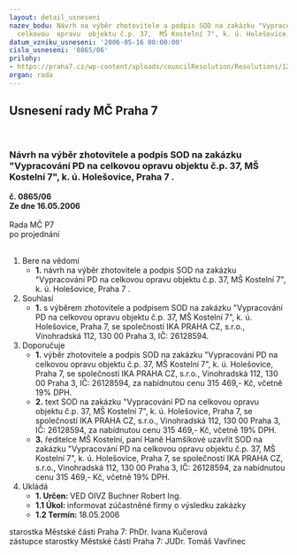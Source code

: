 ```yaml
---
layout: detail_usneseni
nazev_bodu: Návrh na výběr zhotovitele a podpis SOD na zakázku "Vypracování PD na
  celkovou  opravu  objektu č.p. 37,  MŠ Kostelní 7", k. ú. Holešovice, Praha 7 .
datum_vzniku_usneseni: '2006-05-16 00:00:00'
cislo_usneseni: '0865/06'
prilohy:
- https://praha7.cz/wp-content/uploads/councilResolution/Resolutions/12823/26-n%c3%a1vrh_sodop.doc
organ: rada
---
```

<div id="ucUsn_pList" class="usn">
	<span><h2>Usnesení rady MČ Praha 7 </h2>
<br></span><div class="standBody">
<span><h3>Návrh na výběr zhotovitele a podpis SOD na zakázku "Vypracování PD na celkovou  opravu  objektu č.p. 37,  MŠ Kostelní 7", k. ú. Holešovice, Praha 7 .</h3></span><div class="center">
		<strong>č. 0865/06</strong><br>
	</div>
<div class="center">
		<strong>Ze dne 16.05.2006</strong><br><br>
	</div>Rada MČ P7<br> po projednání<br><br><ol>
<li>Bere na vědomí<ul><li>
<strong>1.</strong> návrh na výběr zhotovitele a podpis SOD na zakázku "Vypracování PD na celkovou opravu objektu č.p. 37,  MŠ Kostelní 7", k. ú. Holešovice, Praha 7 .</li></ul>
</li>
<li>Souhlasí<ul><li>
<strong>1.</strong> s výběrem zhotovitele a podpisem  SOD na zakázku "Vypracování PD na celkovou opravu objektu č.p. 37,  MŠ Kostelní 7", k. ú. Holešovice, Praha 7, se společností  IKA PRAHA CZ, s.r.o., Vinohradská 112, 130 00 Praha 3, IČ: 26128594. </li></ul>
</li>
<li>Doporučuje<ul>
<li>
<strong>1.</strong> výběr zhotovitele a podpis  SOD na zakázku "Vypracování PD na celkovou  opravu objektu č.p. 37,  MŠ Kostelní 7", k. ú. Holešovice, Praha 7, se společností  IKA PRAHA CZ, s.r.o., Vinohradská 112, 130 00 Praha 3, IČ: 26128594, za nabídnutou cenu 315 469,- Kč, včetně 19% DPH. </li>
<li>
<strong>2.</strong> text SOD na zakázku "Vypracování PD na celkovou opravu objektu č.p. 37, MŠ Kostelní 7", k. ú. Holešovice, Praha 7, se společností  IKA PRAHA CZ, s.r.o., Vinohradská 112, 130 00 Praha 3, IČ: 26128594, za nabídnutou cenu 315 469,- Kč, včetně 19% DPH. </li>
<li>
<strong>3.</strong> ředitelce MŠ Kostelní, paní Haně Hamšíkové uzavřít SOD na zakázku "Vypracování PD na celkovou  opravu  objektu č.p. 37,  MŠ Kostelní 7", k. ú. Holešovice, Praha 7, se společností  IKA PRAHA CZ, s.r.o., Vinohradská 112, 130 00 Praha 3, IČ: 26128594, za nabídnutou cenu 315 469,- Kč, včetně 19% DPH. </li>
</ul>
</li>
<li>Ukládá<ul>
<li>
<strong>1. Určen: </strong>VED OIVZ Buchner Robert Ing.</li>
<li>
<strong>1.1 Úkol: </strong>informovat zúčastněné firmy o výsledku zakázky</li>
<li>
<strong>1.2 Termín: </strong>18.05.2006</li>
</ul>
</li>
</ol>starostka Městské části Praha 7: PhDr. Ivana Kučerová<br>zástupce starostky Městské části Praha 7: JUDr. Tomáš Vavřinec 
</div>
</div>